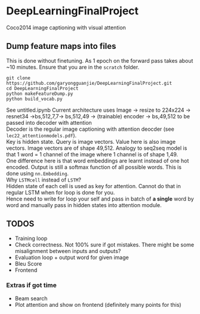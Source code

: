 # DeepLearningFinalProject
Coco2014 image captioning with visual attention

## Dump feature maps into files
This is done without finetuning. As 1 epoch on the forward pass takes about ~10 minutes.
Ensure that you are in the `scratch` folder.
```
git clone https://github.com/garyongguanjie/DeepLearningFinalProject.git
cd DeepLearningFinalProject
python makeFeatureDump.py
python build_vocab.py
```
See untitled.ipynb
Current architecture uses
Image -> resize to 224x224 -> resnet34 ->bs,512,7,7-> bs,512,49 -> (trainable) encoder -> bs,49,512 to be passed into decoder with attention\
Decoder is the regular image captioning with attention deocder (see `lec22_attentionmodels.pdf`).\
Key is hidden state. Query is image vectors. Value here is also image vectors. Image vectors are of shape 49,512. Analogy to seq2seq model is that 1 word = 1 channel of the image where 1 channel is of shape 1,49. \
One difference here is that word embeddings are learnt instead of one hot encoded. Output is still a softmax function of all possible words. This is done using `nn.Embedding`. \
Why `LSTMcell` instead of `LSTM`? \
Hidden state of each cell is used as key for attention. Cannot do that in regular LSTM when for loop is done for you.\
Hence need to write for loop your self and pass in batch of **a single** word by word and manually pass in hidden states into attention module. 

## TODOS
* Training loop
* Check correctness. Not 100% sure if got mistakes. There might be some misalignment between inputs and outputs?
* Evaluation loop + output word for given image
* Bleu Score
* Frontend
### Extras if got time
* Beam search
* Plot attention and show on frontend (definitely many points for this)
